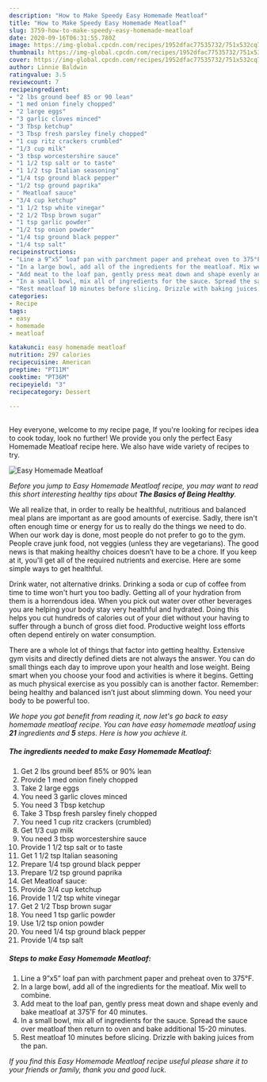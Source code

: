 ```yaml
---
description: "How to Make Speedy Easy Homemade Meatloaf"
title: "How to Make Speedy Easy Homemade Meatloaf"
slug: 3759-how-to-make-speedy-easy-homemade-meatloaf
date: 2020-09-16T06:31:55.780Z
image: https://img-global.cpcdn.com/recipes/1952dfac77535732/751x532cq70/easy-homemade-meatloaf-recipe-main-photo.jpg
thumbnail: https://img-global.cpcdn.com/recipes/1952dfac77535732/751x532cq70/easy-homemade-meatloaf-recipe-main-photo.jpg
cover: https://img-global.cpcdn.com/recipes/1952dfac77535732/751x532cq70/easy-homemade-meatloaf-recipe-main-photo.jpg
author: Linnie Baldwin
ratingvalue: 3.5
reviewcount: 7
recipeingredient:
- "2 lbs ground beef 85 or 90 lean"
- "1 med onion finely chopped"
- "2 large eggs"
- "3 garlic cloves minced"
- "3 Tbsp ketchup"
- "3 Tbsp fresh parsley finely chopped"
- "1 cup ritz crackers crumbled"
- "1/3 cup milk"
- "3 tbsp worcestershire sauce"
- "1 1/2 tsp salt or to taste"
- "1 1/2 tsp Italian seasoning"
- "1/4 tsp ground black pepper"
- "1/2 tsp ground paprika"
- " Meatloaf sauce"
- "3/4 cup ketchup"
- "1 1/2 tsp white vinegar"
- "2 1/2 Tbsp brown sugar"
- "1 tsp garlic powder"
- "1/2 tsp onion powder"
- "1/4 tsp ground black pepper"
- "1/4 tsp salt"
recipeinstructions:
- "Line a 9”x5” loaf pan with parchment paper and preheat oven to 375°F."
- "In a large bowl, add all of the ingredients for the meatloaf. Mix well to combine."
- "Add meat to the loaf pan, gently press meat down and shape evenly and bake meatloaf at 375˚F for 40 minutes."
- "In a small bowl, mix all of ingredients for the sauce. Spread the sauce over meatloaf then return to oven and bake additional 15-20 minutes."
- "Rest meatloaf 10 minutes before slicing. Drizzle with baking juices from the pan."
categories:
- Recipe
tags:
- easy
- homemade
- meatloaf

katakunci: easy homemade meatloaf 
nutrition: 297 calories
recipecuisine: American
preptime: "PT11M"
cooktime: "PT36M"
recipeyield: "3"
recipecategory: Dessert

---
```

<br>
Hey everyone, welcome to my recipe page, If you're looking for recipes idea to cook today, look no further! We provide you only the perfect Easy Homemade Meatloaf recipe here. We also have wide variety of recipes to try.
<br>


![Easy Homemade Meatloaf](https://img-global.cpcdn.com/recipes/1952dfac77535732/751x532cq70/easy-homemade-meatloaf-recipe-main-photo.jpg)

<i>Before you jump to Easy Homemade Meatloaf recipe, you may want to read this short interesting healthy tips about <strong>The Basics of Being Healthy</strong>.</i>

We all realize that, in order to really be healthful, nutritious and balanced meal plans are important as are good amounts of exercise. Sadly, there isn't often enough time or energy for us to really do the things we need to do. When our work day is done, most people do not prefer to go to the gym. People crave junk food, not veggies (unless they are vegetarians). The good news is that making healthy choices doesn’t have to be a chore. If you keep at it, you'll get all of the required nutrients and exercise. Here are some simple ways to get healthful.

Drink water, not alternative drinks. Drinking a soda or cup of coffee from time to time won't hurt you too badly. Getting all of your hydration from them is a horrendous idea. When you pick out water over other beverages you are helping your body stay very healthful and hydrated. Doing this helps you cut hundreds of calories out of your diet without your having to suffer through a bunch of gross diet food. Productive weight loss efforts often depend entirely on water consumption.

There are a whole lot of things that factor into getting healthy. Extensive gym visits and directly defined diets are not always the answer. You can do small things each day to improve upon your health and lose weight. Being smart when you choose your food and activities is where it begins. Getting as much physical exercise as you possibly can is another factor. Remember: being healthy and balanced isn’t just about slimming down. You need your body to be powerful too. 


<i>We hope you got benefit from reading it, now let's go back to easy homemade meatloaf recipe. You can have easy homemade meatloaf using <strong>21</strong> ingredients and <strong>5</strong> steps. Here is how you achieve it.
</i>

##### The ingredients needed to make Easy Homemade Meatloaf:

1. Get 2 lbs ground beef 85% or 90% lean
1. Provide 1 med onion finely chopped
1. Take 2 large eggs
1. You need 3 garlic cloves minced
1. You need 3 Tbsp ketchup
1. Take 3 Tbsp fresh parsley finely chopped
1. You need 1 cup ritz crackers (crumbled)
1. Get 1/3 cup milk
1. You need 3 tbsp worcestershire sauce
1. Provide 1 1/2 tsp salt or to taste
1. Get 1 1/2 tsp Italian seasoning
1. Prepare 1/4 tsp ground black pepper
1. Prepare 1/2 tsp ground paprika
1. Get  Meatloaf sauce:
1. Provide 3/4 cup ketchup
1. Provide 1 1/2 tsp white vinegar
1. Get 2 1/2 Tbsp brown sugar
1. You need 1 tsp garlic powder
1. Use 1/2 tsp onion powder
1. You need 1/4 tsp ground black pepper
1. Provide 1/4 tsp salt


##### Steps to make Easy Homemade Meatloaf:

1. Line a 9”x5” loaf pan with parchment paper and preheat oven to 375°F.
1. In a large bowl, add all of the ingredients for the meatloaf. Mix well to combine.
1. Add meat to the loaf pan, gently press meat down and shape evenly and bake meatloaf at 375˚F for 40 minutes.
1. In a small bowl, mix all of ingredients for the sauce. Spread the sauce over meatloaf then return to oven and bake additional 15-20 minutes.
1. Rest meatloaf 10 minutes before slicing. Drizzle with baking juices from the pan.


<i>If you find this Easy Homemade Meatloaf recipe useful please share it to your friends or family, thank you and good luck.</i>
